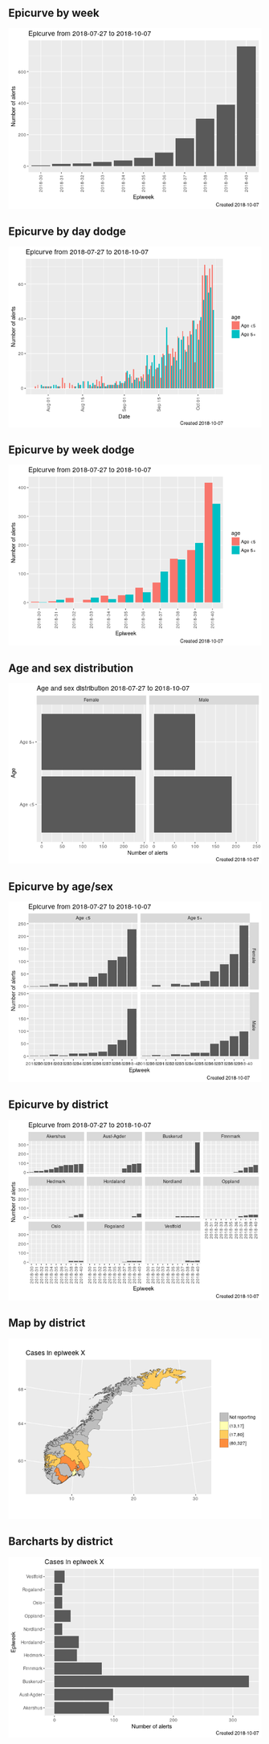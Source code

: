 Epicurve by week
----------------

![](report_files/figure-markdown_strict/unnamed-chunk-1-1.png)

Epicurve by day dodge
---------------------

![](report_files/figure-markdown_strict/unnamed-chunk-2-1.png)

Epicurve by week dodge
----------------------

![](report_files/figure-markdown_strict/unnamed-chunk-3-1.png)

Age and sex distribution
------------------------

![](report_files/figure-markdown_strict/unnamed-chunk-4-1.png)

Epicurve by age/sex
-------------------

![](report_files/figure-markdown_strict/unnamed-chunk-5-1.png)

Epicurve by district
--------------------

![](report_files/figure-markdown_strict/unnamed-chunk-6-1.png)

Map by district
---------------

![](report_files/figure-markdown_strict/unnamed-chunk-7-1.png)

Barcharts by district
---------------------

![](report_files/figure-markdown_strict/unnamed-chunk-8-1.png)
